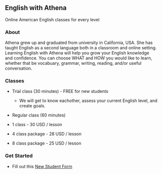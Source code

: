 ## English with Athena
Online American English classes for every level

### About 
Athena grew up and graduated from university in California, USA. She has taught English as a second language both in a classroom and online setting. Learning English with Athena will help you grow your English knowledge and confidence. You can choose WHAT and HOW you would like to learn, whether that be vocabuary, grammar, writing, reading, and/or useful conversation.

### Classes
* Trial class (30 minutes) - FREE for new students
  * We will get to know eachother, assess your current English level, and create goals. 

* Regular class (60 minutes) 
* 1 class - 30 USD / lesson   
* 4 class package - 28 USD / lesson
* 8 class package - 25 USD / lesson

### Get Started
* Fill out this [New Student Form](https://forms.gle/JTfaTrS5VFAvW6Tz5)



